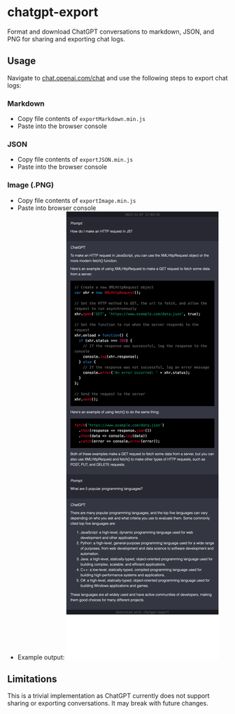 # chatgpt-export

Format and download ChatGPT conversations to markdown, JSON, and PNG for sharing and exporting chat logs.

## Usage

 Navigate to [chat.openai.com/chat](https://chat.openai.com/chat) and use the following steps to export chat logs:

### Markdown

- Copy file contents of `exportMarkdown.min.js`
- Paste into the browser console
### JSON

- Copy file contents of `exportJSON.min.js`
- Paste into the browser console

### Image (.PNG)

- Copy file contents of `exportImage.min.js`
- Paste into browser console
- Example output:
![alt text](./public/chatgpt-export-example.png "chatgpt-export Example Output")

## Limitations

This is a trivial implementation as ChatGPT currently does not support sharing or exporting conversations. It may break with future changes.